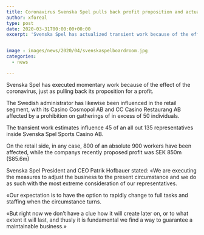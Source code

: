 ```yaml
---
title: Coronavirus Svenska Spel pulls back profit proposition and actualizes transient work
author: xforeal 
type: post
date: 2020-03-31T00:00:00+00:00
excerpt: 'Svenska Spel has actualized transient work because of the effect of the coronavirus, just as pulling back its proposition for a dividend '


image : images/news/2020/04/svenskaspelboardroom.jpg
categories:
  - news

---
```

Svenska Spel has executed momentary work because of the effect of the coronavirus, just as pulling back its proposition for a profit. 

The Swedish administrator has likewise been influenced in the retail segment, with its Casino Cosmopol AB and CC Casino Restaurang AB affected by a prohibition on gatherings of in excess of 50 individuals. 

The transient work estimates influence 45 of an all out 135 representatives inside Svenska Spel Sports Casino AB. 

On the retail side, in any case, 800 of an absolute 900 workers have been affected, while the companys recently proposed profit was SEK 850m ($85.6m) 

Svenska Spel President and CEO Patrik Hofbauer stated: &#171;We are executing the measures to adjust the business to the present circumstance and we do as such with the most extreme consideration of our representatives. 

&#171;Our expectation is to have the option to rapidly change to full tasks and staffing when the circumstance turns. 

&#171;But right now we don&#8217;t have a clue how it will create later on, or to what extent it will last, and thusly it is fundamental we find a way to guarantee a maintainable business.&#187;